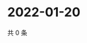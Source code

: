# 2022-01-20

共 0 条

<!-- BEGIN WEIBO -->
<!-- 最后更新时间 Thu Jan 20 2022 16:01:00 GMT+0800 (China Standard Time) -->

<!-- END WEIBO -->
